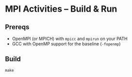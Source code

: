 # MPI Activities – Build & Run


## Prereqs
- OpenMPI (or MPICH) with `mpicc` and `mpirun` on your PATH
- GCC with OpenMP support for the baseline (`-fopenmp`)


## Build
```bashre
make